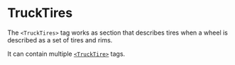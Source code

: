 # TruckTires

The `<TruckTires>` tag works as section that describes tires when a wheel is described as a set of tires and rims.

It can contain multiple [`<TruckTire>`](./trucktire/index.md) tags.

